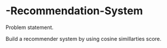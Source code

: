 # -Recommendation-System
Problem statement.

Build a recommender system by using cosine simillarties score.
